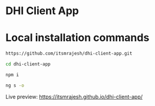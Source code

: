 # DHI Client App

# Local installation commands

```bash 
https://github.com/itsmrajesh/dhi-client-app.git

cd dhi-client-app

npm i

ng s -o
```

Live preview: https://itsmrajesh.github.io/dhi-client-app/
